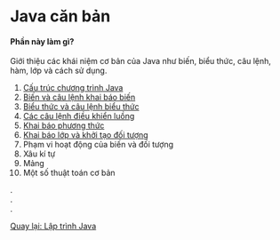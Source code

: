 # Java căn bản

#### Phần này làm gì?
Giới thiệu các khái niệm cơ bản của Java như biến, biểu thức, câu lệnh, hàm, lớp và cách sử dụng.

1. [Cấu trúc chương trình Java](project-structure)
1. [Biến và câu lệnh khai báo biến](variable)
1. [Biểu thức và câu lệnh biểu thức](expression)
1. [Các câu lệnh điều khiển luồng](control-flow)
1. [Khai báo phương thức](method)
1. [Khai báo lớp và khởi tạo đối tượng](class)
1. Phạm vi hoạt động của biến và đối tượng
1. Xâu kí tự
1. Mảng
1. Một số thuật toán cơ bản

.  
.  
.  

[Quay lại: Lập trình Java](..)
